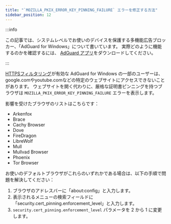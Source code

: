 ```yaml
---
title: "`MOZILLA_PKIX_ERROR_KEY_PINNING_FAILURE` エラーを修正する方法"
sidebar_position: 12
---
```


:::info

この記事では、システムレベルでお使いのデバイスを保護する多機能広告ブロッカー、「AdGuard for Windows」について書いています。 実際どのように機能するのかを確認するには、 [AdGuard アプリ](https://agrd.io/download-kb-adblock)をダウンロードしてください。

:::

[HTTPSフィルタリング](/general/https-filtering/what-is-https-filtering)が有効な AdGuard for Windows の一部のユーザーは、google.comやyoutube.comなどの特定のウェブサイトにアクセスできないことがあります。 ウェブサイトを開く代わりに、厳格な証明書ピンニングを持つブラウザは `MOZILLA_PKIX_ERROR_KEY_PINNING_FAILURE` エラーを表示します。

影響を受けたブラウザのリストはこちらです：

- Arkenfox
- Brace
- Cachy Browser
- Dove
- FireDragon
- LibreWolf
- Mull
- Mullvad Browser
- Phoenix
- Tor Browser

お使いのデフォルトブラウザがこれらのいずれかである場合は、以下の手順で問題を解決してください：

1. ブラウザのアドレスバーに「about:config」と入力します。
2. 表示されるメニューの検索フィールドに「security.cert_pinning.enforcement_level」と入力します。
3. `security.cert_pinning.enforcement_level` パラメータを 2 から 1 に変更します。
